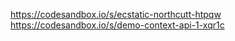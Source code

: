 
https://codesandbox.io/s/ecstatic-northcutt-htpqw
https://codesandbox.io/s/demo-context-api-1-xqr1c
